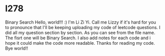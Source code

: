 # l278
Binary Search
Hello, world!!! :) I'm Li Zi Yi. Call me Lizzy if it's hard for you to pronounce that 
I'll be keeping uploading my code of leetcode questions. I did all my question section by section. As you can see from the file name. The fisrt one will be Binary Search. I also add notes for each code and i hope it could make the code more readable. 
Thanks for reading my code. Bye world!! 
